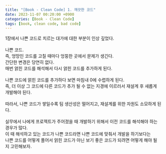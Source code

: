 ```yaml
---
title: "[Book - Clean Code] 1. 깨끗한 코드"
date: 2023-11-07 00:20:00 +0900
categories: [Book - Clean Code]
tags: [book, clean code, bad code]
---
```


1장에서 나쁜 코드로 치르는 대가에 대한 부분이 인상 깊었다.<br>
<br>
나쁜 코드.<br>
즉, 엉망인 코드를 고칠 때마다 엉뚱한 곳에서 문제가 생긴다.<br>
간단한 변경은 당연히 없다.<br>
매번 얽힌 코드를 해석해서 다시 얽힌 코드를 추가하게 된다.<br>
<br>
나쁜 코드에 얽힌 코드를 추가하다 보면 마침내 0에 수렵하게 된다.<br>
즉, 더 이상 그 코드에 다른 코드가 추가 될 수 없는 지경에 이르러서 재설계 후 새롭게 개발해야 된다.<br>
<br>
따라서, 나쁜 코드가 쌓일수록 팀 생산성은 떨어지고, 재설계를 위한 자원도 소모하게 된다.<br>
<br>
실무에서 나에게 프로젝트가 주어졌을 때 개발하기 위해서 이전 코드를 해석해야 하는 경우가 많다.<br>
이 때 해석하고 있는 코드가 나쁜 코드라면 나쁜 코드에 맞춰서 개발을 하기보다는 <br>
나쁜 코드를 어떻게 풀어서 얽힌 코드가 아닌 보기 좋은 코드가 되려면 어떻게 해야 될 지 고민해보자.<br>